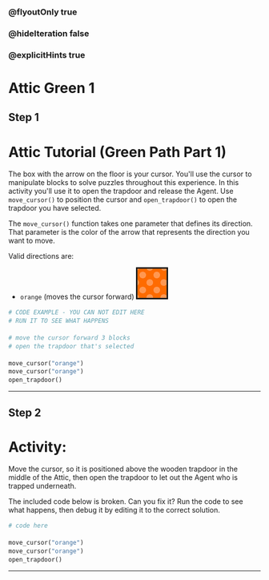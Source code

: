 ### @flyoutOnly true
### @hideIteration false
### @explicitHints true

# Attic Green 1

## Step 1
# Attic Tutorial (Green Path Part 1)

The box with the arrow on the floor is your cursor. You'll use the cursor to manipulate blocks to solve puzzles throughout this experience. In this activity you'll use it to open the trapdoor and release the Agent. Use `move_cursor()` to position the cursor and `open_trapdoor()` to open the trapdoor you have selected.

The `move_cursor()` function takes one parameter that defines its direction. That parameter is the color of the arrow that represents the direction you want to move.

Valid directions are:
- `orange` (moves the cursor forward) ![Orange Arrow](img/orange_arrow.png "Orange Arrow")

```python
# CODE EXAMPLE - YOU CAN NOT EDIT HERE
# RUN IT TO SEE WHAT HAPPENS

# move the cursor forward 3 blocks
# open the trapdoor that's selected

move_cursor("orange")
move_cursor("orange")
open_trapdoor()
```

---

## Step 2
# Activity:

Move the cursor, so it is positioned above the wooden trapdoor in the middle of the Attic, then open the trapdoor to let out the Agent who is trapped underneath.

The included code below is broken. Can you fix it? Run the code to see what happens, then debug it by editing it to the correct solution.

```python
# code here

move_cursor("orange")
move_cursor("orange")
open_trapdoor()
```

---

